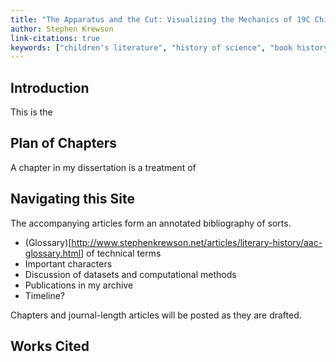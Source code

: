 ```yaml
---
title: "The Apparatus and the Cut: Visualizing the Mechanics of 19C Children's Literature"
author: Stephen Krewson
link-citations: true
keywords: ["children's literature", "history of science", "book history", "education"]
---
```



## Introduction

This is the 


## Plan of Chapters

A chapter in my dissertation is a treatment of 


## Navigating this Site

The accompanying articles form an annotated bibliography of sorts.

- (Glossary)[http://www.stephenkrewson.net/articles/literary-history/aac-glossary.html] of technical terms
- Important characters
- Discussion of datasets and computational methods
- Publications in my archive
- Timeline?

Chapters and journal-length articles will be posted as they are drafted. 


## Works Cited
